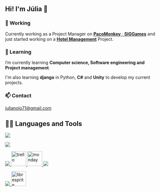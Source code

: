 ## Hi! I'm Júlia 👋

### 🔭 Working
Currently working as a Project Manager on [**PacoMonkey** · **SIGGames**](https://github.com/SIGGgames) and just started working on a [**Hotel Management**](https://github.com/Aniol0012/JointProject) Project.

### 🌱 Learning
I’m currently learning **Computer science, Software engineering and Project management**. 

I'm also learning **django** in Python, **C#** and **Unity** to develop my current projects.

### 📫 Contact
[julianolo71@gmail.com](mailto:julianolo71@gmail.com)

## 👨‍💻 Languages and Tools
<a href="https://skillicons.dev">
    <img src="https://skillicons.dev/icons?i=java,py,django,c,linux" /> 
</p>
<a href="https://skillicons.dev">
    <img src="https://skillicons.dev/icons?i=cs,unity,sqlite,postgres,r" /> 
</p>
<a href="https://skillicons.dev">
    <img src="https://skillicons.dev/icons?i=git,github" />
    <img src="https://cdn2.iconfinder.com/data/icons/social-icons-33/128/Trello-512.png" alt="trello" width="48" height="48"/>
    <img src="https://cdn.icon-icons.com/icons2/2699/PNG/512/monday_logo_icon_168967.png" alt="monday" width="48" height="48"/>
    <img src="https://skillicons.dev/icons?i=discord" />
</p>
<a href="https://skillicons.dev">
    <img src="https://skillicons.dev/icons?i=latex,md,figma,blender" /> <img src="https://libresprite.github.io/assets/ase.ico" alt="libresprite" width="48" height="48"/> 
</p>

